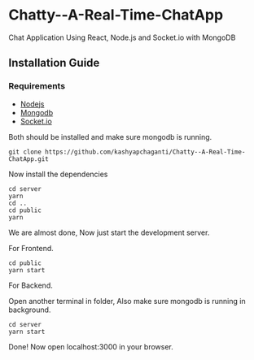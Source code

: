 # Chatty--A-Real-Time-ChatApp

Chat Application Using React, Node.js and Socket.io with MongoDB
## Installation Guide

### Requirements
- [Nodejs](https://nodejs.org/en/download)
- [Mongodb](https://www.mongodb.com/docs/manual/administration/install-community/)
- [Socket.io](https://socket.io/get-started/chat)

Both should be installed and make sure mongodb is running.

```shell
git clone https://github.com/kashyapchaganti/Chatty--A-Real-Time-ChatApp.git

```

Now install the dependencies
```shell
cd server
yarn
cd ..
cd public
yarn
```
We are almost done, Now just start the development server.

For Frontend.
```shell
cd public
yarn start
```
For Backend.

Open another terminal in folder, Also make sure mongodb is running in background.
```shell
cd server
yarn start
```

Done! Now open localhost:3000 in your browser.

